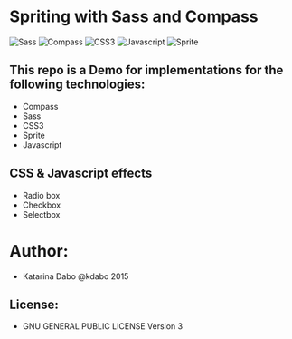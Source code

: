 Spriting with Sass and Compass
==========================

![Sass](https://rawgit.com/sass/node-sass/master/media/logo.svg) 
![Compass](http://dab1nmslvvntp.cloudfront.net/wp-content/uploads/2015/02/1423617056compass.png)
![CSS3](http://ohdoylerules.com/content/images/css3.svg)
![Javascript](http://www.ocpsoft.org/wp-content/uploads/2013/01/javascript_logo_unofficial-300x300.png)
![Sprite](https://cldn0.fiverrcdn.com/fiverr/t_main1/gigs/2426306/original/CSS3Logo_406A9E5E.jpg)



This repo is a Demo for implementations for the following technologies:
-----------------------------------------------------------------------

* Compass
* Sass
* CSS3
* Sprite
* Javascript

CSS & Javascript effects
-------------------------

* Radio box 
* Checkbox
* Selectbox

Author:
========
* Katarina Dabo @kdabo 2015

License: 
--------
* GNU GENERAL PUBLIC LICENSE Version 3
